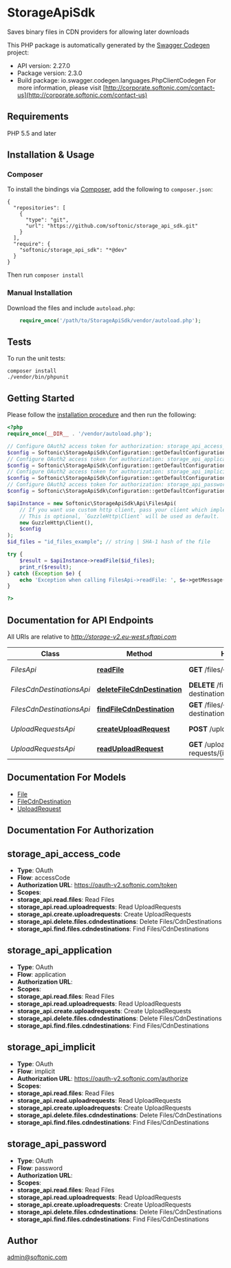 # StorageApiSdk
Saves binary files in CDN providers for allowing later downloads

This PHP package is automatically generated by the [Swagger Codegen](https://github.com/swagger-api/swagger-codegen) project:

- API version: 2.27.0
- Package version: 2.3.0
- Build package: io.swagger.codegen.languages.PhpClientCodegen
For more information, please visit [http://corporate.softonic.com/contact-us](http://corporate.softonic.com/contact-us)

## Requirements

PHP 5.5 and later

## Installation & Usage
### Composer

To install the bindings via [Composer](http://getcomposer.org/), add the following to `composer.json`:

```
{
  "repositories": [
    {
      "type": "git",
      "url": "https://github.com/softonic/storage_api_sdk.git"
    }
  ],
  "require": {
    "softonic/storage_api_sdk": "*@dev"
  }
}
```

Then run `composer install`

### Manual Installation

Download the files and include `autoload.php`:

```php
    require_once('/path/to/StorageApiSdk/vendor/autoload.php');
```

## Tests

To run the unit tests:

```
composer install
./vendor/bin/phpunit
```

## Getting Started

Please follow the [installation procedure](#installation--usage) and then run the following:

```php
<?php
require_once(__DIR__ . '/vendor/autoload.php');

// Configure OAuth2 access token for authorization: storage_api_access_code
$config = Softonic\StorageApiSdk\Configuration::getDefaultConfiguration()->setAccessToken('YOUR_ACCESS_TOKEN');
// Configure OAuth2 access token for authorization: storage_api_application
$config = Softonic\StorageApiSdk\Configuration::getDefaultConfiguration()->setAccessToken('YOUR_ACCESS_TOKEN');
// Configure OAuth2 access token for authorization: storage_api_implicit
$config = Softonic\StorageApiSdk\Configuration::getDefaultConfiguration()->setAccessToken('YOUR_ACCESS_TOKEN');
// Configure OAuth2 access token for authorization: storage_api_password
$config = Softonic\StorageApiSdk\Configuration::getDefaultConfiguration()->setAccessToken('YOUR_ACCESS_TOKEN');

$apiInstance = new Softonic\StorageApiSdk\Api\FilesApi(
    // If you want use custom http client, pass your client which implements `GuzzleHttp\ClientInterface`.
    // This is optional, `GuzzleHttp\Client` will be used as default.
    new GuzzleHttp\Client(),
    $config
);
$id_files = "id_files_example"; // string | SHA-1 hash of the file

try {
    $result = $apiInstance->readFile($id_files);
    print_r($result);
} catch (Exception $e) {
    echo 'Exception when calling FilesApi->readFile: ', $e->getMessage(), PHP_EOL;
}

?>
```

## Documentation for API Endpoints

All URIs are relative to *http://storage-v2.eu-west.sftapi.com*

Class | Method | HTTP request | Description
------------ | ------------- | ------------- | -------------
*FilesApi* | [**readFile**](docs/Api/FilesApi.md#readfile) | **GET** /files/{id_files} | Fetches a single File
*FilesCdnDestinationsApi* | [**deleteFileCdnDestination**](docs/Api/FilesCdnDestinationsApi.md#deletefilecdndestination) | **DELETE** /files/{id_files}/cdn-destinations/{id_cdn_destinations} | Deletes a FileCdnDestination
*FilesCdnDestinationsApi* | [**findFileCdnDestination**](docs/Api/FilesCdnDestinationsApi.md#findfilecdndestination) | **GET** /files/{id_files}/cdn-destinations | List of FileCdnDestinations
*UploadRequestsApi* | [**createUploadRequest**](docs/Api/UploadRequestsApi.md#createuploadrequest) | **POST** /upload-requests | Creates a new UploadRequest
*UploadRequestsApi* | [**readUploadRequest**](docs/Api/UploadRequestsApi.md#readuploadrequest) | **GET** /upload-requests/{id_upload_requests} | Fetches a single UploadRequest


## Documentation For Models

 - [File](docs/Model/File.md)
 - [FileCdnDestination](docs/Model/FileCdnDestination.md)
 - [UploadRequest](docs/Model/UploadRequest.md)


## Documentation For Authorization


## storage_api_access_code

- **Type**: OAuth
- **Flow**: accessCode
- **Authorization URL**: https://oauth-v2.softonic.com/token
- **Scopes**: 
 - **storage_api.read.files**: Read Files
 - **storage_api.read.uploadrequests**: Read UploadRequests
 - **storage_api.create.uploadrequests**: Create UploadRequests
 - **storage_api.delete.files.cdndestinations**: Delete Files/CdnDestinations
 - **storage_api.find.files.cdndestinations**: Find Files/CdnDestinations

## storage_api_application

- **Type**: OAuth
- **Flow**: application
- **Authorization URL**: 
- **Scopes**: 
 - **storage_api.read.files**: Read Files
 - **storage_api.read.uploadrequests**: Read UploadRequests
 - **storage_api.create.uploadrequests**: Create UploadRequests
 - **storage_api.delete.files.cdndestinations**: Delete Files/CdnDestinations
 - **storage_api.find.files.cdndestinations**: Find Files/CdnDestinations

## storage_api_implicit

- **Type**: OAuth
- **Flow**: implicit
- **Authorization URL**: https://oauth-v2.softonic.com/authorize
- **Scopes**: 
 - **storage_api.read.files**: Read Files
 - **storage_api.read.uploadrequests**: Read UploadRequests
 - **storage_api.create.uploadrequests**: Create UploadRequests
 - **storage_api.delete.files.cdndestinations**: Delete Files/CdnDestinations
 - **storage_api.find.files.cdndestinations**: Find Files/CdnDestinations

## storage_api_password

- **Type**: OAuth
- **Flow**: password
- **Authorization URL**: 
- **Scopes**: 
 - **storage_api.read.files**: Read Files
 - **storage_api.read.uploadrequests**: Read UploadRequests
 - **storage_api.create.uploadrequests**: Create UploadRequests
 - **storage_api.delete.files.cdndestinations**: Delete Files/CdnDestinations
 - **storage_api.find.files.cdndestinations**: Find Files/CdnDestinations


## Author

admin@softonic.com



